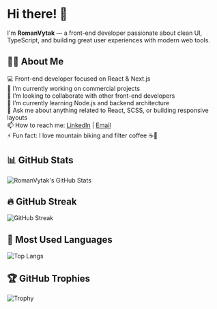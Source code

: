# Hi there! 👋

I'm **RomanVytak** — a front-end developer passionate about clean UI, TypeScript, and building great user experiences with modern web tools.

## 🙋‍♂️ About Me

💻 Front-end developer focused on React & Next.js  
🔭 I’m currently working on commercial projects  
👯 I’m looking to collaborate with other front-end developers  
🌱 I’m currently learning Node.js and backend architecture  
💬 Ask me about anything related to React, SCSS, or building responsive layouts  
📫 How to reach me: [LinkedIn](https://www.linkedin.com/in/roman-vytak/) | [Email](mailto:roman.vytak@gmail.com)  
⚡ Fun fact: I love mountain biking and filter coffee ☕🚴

## 📊 GitHub Stats

![RomanVytak's GitHub Stats](https://github-readme-stats.vercel.app/api?username=RomanVytak&show_icons=true&theme=tokyonight&rank_icon=github&hide_border=true)

## 🔥 GitHub Streak

![GitHub Streak](https://streak-stats.demolab.com?user=RomanVytak&theme=tokyonight&hide_border=true)

## 🧠 Most Used Languages

![Top Langs](https://github-readme-stats.vercel.app/api/top-langs/?username=RomanVytak&layout=compact&theme=tokyonight&langs_count=6&hide_border=true)

## 🏆 GitHub Trophies

![Trophy](https://github-profile-trophy.vercel.app/?username=RomanVytak&theme=tokyonight&no-frame=true&column=4)
